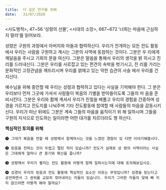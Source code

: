 ```yaml
---
title:  더 깊은 연구를 위해
date:   31/07/2020
---
```


<사도행적>, 47~56 ‘성령의 선물’, <시대의 소망>, 667~672 ‘너희는 마음에 근심하지 말라’를 읽어보라.

성령은 구원의 과정에서 아버지와 아들과 협력하신다. 우리가 전개하는 모든 전도 활동에서 우리는 사람을 구원하고 계시는 그분의 사역에 동참하는 것이다. 그분은 우 리에게 깨달음을 주시고 기회의 문을 여신다. 그분은 말씀을 통해서 우리의 생각을 밝 히시고 진리를 드러내신다. 그분은 우리를 사로잡고 있는 편견의 속박을 벗기시고, 진 리를 가리는 문화적인 고정관념을 깨뜨리시며 우리를 얽매고 있는 악한 습관의 사슬 에서 우리를 건지신다.

예수님을 위해 증언할 때 우리는 성령과 협력하고 있다는 사실을 기억해야 한다. 그 분은 우리보다 먼저 그곳에 가셔서 사람들이 복음의 기별을 받아들이도록 그들의 마 음을 준비시킨다. 그분은 우리와 함께 계셔서 우리가 친절을 베풀고 우리의 경험을 간증하며 성경을 가르치고 전도지를 나눠주며 기타 전도활동에 참여할 때 사람들의 마음을 감동시키신다. 우리가 떠난 뒤에도 그분은 계속 그들의 마음을 움직이기 위 해 일하시며 그들을 구원의 지식으로 인도하는 일이라면 어떤 대가를 치르더라도 행 하신다.

**핵심적인 토의를 위해**

`➊ 그대가 복음을 전할 때 성령께서 함께하시는 것을 느꼈던 경험이 있 다면 이야기해봅시다.`

`➋ 믿음을 전하는 것이 두렵고 떨린 적이 있습니까? 전도가 실제로 성 령의 사역이라는 사실은 그대에게 얼마나 큰 용기와 확신을 줍니까?`

`➌ 성령께서 우리가 펼치는 전도 활동에 어떻게 함께 일하시는지에 대해 토의해보십시오.`

`➍ 성경이 우리의 믿음과 전도 활동에 핵심적인 요소인 이유는 무엇입니까? 성경을 믿는다고 공언하면서 그 권위를 교묘히 깎아내리는 자들이 있습니다. 우리가 그러한 자들의 덫에 빠 지지 않으려면 어떻게 해야 할까요?`